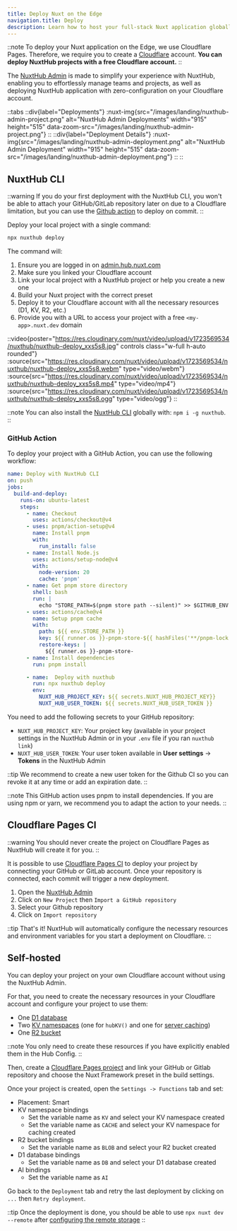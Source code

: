 ```yaml
---
title: Deploy Nuxt on the Edge
navigation.title: Deploy
description: Learn how to host your full-stack Nuxt application globally with minimal configuration.
---
```


::note
To deploy your Nuxt application on the Edge, we use Cloudflare Pages. Therefore, we require you to create a [Cloudflare](https://www.cloudflare.com/) account. **You can deploy NuxtHub projects with a free Cloudflare account.**
::

The [NuxtHub Admin](https://admin.hub.nuxt.com) is made to simplify your experience with NuxtHub, enabling you to effortlessly manage teams and projects, as well as deploying NuxtHub application with zero-configuration on your Cloudflare account.

::tabs
::div{label="Deployments"}
:nuxt-img{src="/images/landing/nuxthub-admin-project.png" alt="NuxtHub Admin Deployments" width="915" height="515" data-zoom-src="/images/landing/nuxthub-admin-project.png"}
::
::div{label="Deployment Details"}
:nuxt-img{src="/images/landing/nuxthub-admin-deployment.png" alt="NuxtHub Admin Deployment" width="915" height="515" data-zoom-src="/images/landing/nuxthub-admin-deployment.png"}
::
::


## NuxtHub CLI

::warning
If you do your first deployment with the NuxtHub CLI, you won't be able to attach your GitHub/GitLab repository later on due to a Cloudflare limitation, but you can use the [Github action](#github-action) to deploy on commit.
::

Deploy your local project with a single command:

```bash [Terminal]
npx nuxthub deploy
```

The command will:
1. Ensure you are logged in on [admin.hub.nuxt.com](https://admin.hub.nuxt.com)
2. Make sure you linked your Cloudflare account
3. Link your local project with a NuxtHub project or help you create a new one
4. Build your Nuxt project with the correct preset
5. Deploy it to your Cloudflare account with all the necessary resources (D1, KV, R2, etc.)
6. Provide you with a URL to access your project with a free `<my-app>.nuxt.dev` domain

::video{poster="https://res.cloudinary.com/nuxt/video/upload/v1723569534/nuxthub/nuxthub-deploy_xxs5s8.jpg" controls class="w-full h-auto rounded"}
  :source{src="https://res.cloudinary.com/nuxt/video/upload/v1723569534/nuxthub/nuxthub-deploy_xxs5s8.webm" type="video/webm"}
  :source{src="https://res.cloudinary.com/nuxt/video/upload/v1723569534/nuxthub/nuxthub-deploy_xxs5s8.mp4" type="video/mp4"}
  :source{src="https://res.cloudinary.com/nuxt/video/upload/v1723569534/nuxthub/nuxthub-deploy_xxs5s8.ogg" type="video/ogg"}
::

::note
You can also install the [NuxtHub CLI](https://github.com/nuxt-hub/cli) globally with: `npm i -g nuxthub`.
::

### GitHub Action

To deploy your project with a GitHub Action, you can use the following workflow:

```yaml [.github/workflows/deploy.yml]
name: Deploy with NuxtHub CLI
on: push
jobs:
  build-and-deploy:
    runs-on: ubuntu-latest
    steps:
      - name: Checkout
        uses: actions/checkout@v4
      - uses: pnpm/action-setup@v4
        name: Install pnpm
        with:
          run_install: false
      - name: Install Node.js
        uses: actions/setup-node@v4
        with:
          node-version: 20
          cache: 'pnpm'
      - name: Get pnpm store directory
        shell: bash
        run: |
          echo "STORE_PATH=$(pnpm store path --silent)" >> $GITHUB_ENV
      - uses: actions/cache@v4
        name: Setup pnpm cache
        with:
          path: ${{ env.STORE_PATH }}
          key: ${{ runner.os }}-pnpm-store-${{ hashFiles('**/pnpm-lock.yaml') }}
          restore-keys: |
            ${{ runner.os }}-pnpm-store-
      - name: Install dependencies
        run: pnpm install

      - name:  Deploy with nuxthub
        run: npx nuxthub deploy
        env:
          NUXT_HUB_PROJECT_KEY: ${{ secrets.NUXT_HUB_PROJECT_KEY}}
          NUXT_HUB_USER_TOKEN: ${{ secrets.NUXT_HUB_USER_TOKEN }}
```

You need to add the following secrets to your GitHub repository:
- `NUXT_HUB_PROJECT_KEY`: Your project key (available in your project settings in the NuxtHub Admin or in your `.env` file if you ran `nuxthub link`)
- `NUXT_HUB_USER_TOKEN`: Your user token available in **User settings** → **Tokens** in the NuxtHub Admin

::tip
We recommend to create a new user token for the Github CI so you can revoke it at any time or add an expiration date.
::

::note
This GitHub action uses pnpm to install dependencies. If you are using npm or yarn, we recommend you to adapt the action to your needs.
::

## Cloudflare Pages CI

::warning
You should never create the project on Cloudflare Pages as NuxtHub will create it for you.
::

It is possible to use [Cloudflare Pages CI](https://pages.cloudflare.com) to deploy your project by connecting your GitHub or GitLab account. Once your repository is connected, each commit will trigger a new deployment.

1. Open the [NuxtHub Admin](https://admin.hub.nuxt.com)
2. Click on `New Project` then `Import a GitHub repository`
3. Select your Github repository
4. Click on `Import repository`

::tip
That's it! NuxtHub will automatically configure the necessary resources and environment variables for you start a deployment on Cloudflare.
::

## Self-hosted

You can deploy your project on your own Cloudflare account without using the NuxtHub Admin.

For that, you need to create the necessary resources in your Cloudflare account and configure your project to use them:

- One [D1 database](https://dash.cloudflare.com/?to=/:account/workers/d1)
- Two [KV namespaces](https://dash.cloudflare.com/?to=/:account/workers/kv/namespaces) (one for `hubKV()` and one for [server caching](/docs/features/cache))
- One [R2 bucket](https://dash.cloudflare.com/?to=/:account/r2/new)

::note
You only need to create these resources if you have explicitly enabled them in the Hub Config.
::

Then, create a [Cloudflare Pages project](https://dash.cloudflare.com/?to=/:account/pages/new/provider/github) and link your GitHub or Gitlab repository and choose the Nuxt Framework preset in the build settings.

Once your project is created, open the `Settings -> Functions` tab and set:
- Placement: Smart
- KV namespace bindings
  - Set the variable name as `KV` and select your KV namespace created
  - Set the variable name as `CACHE` and select your KV namespace for caching created
- R2 bucket bindings
  - Set the variable name as `BLOB` and select your R2 bucket created
- D1 database bindings
  - Set the variable name as `DB` and select your D1 database created
- AI bindings
  - Set the variable name as `AI`


Go back to the `Deployment` tab and retry the last deployment by clicking on `...` then `Retry deployment`.

::tip
Once the deployment is done, you should be able to use `npx nuxt dev --remote` after [configuring the remote storage](/docs/getting-started/remote-storage#self-hosted)
::
